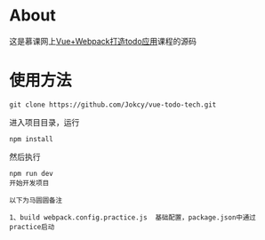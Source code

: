 # About
这是慕课网上[Vue+Webpack打造todo应用](https://www.imooc.com/learn/935)课程的源码

# 使用方法
```
git clone https://github.com/Jokcy/vue-todo-tech.git
```
进入项目目录，运行
```
npm install
```
然后执行
```
npm run dev
开始开发项目

以下为马圆圆备注

1、build webpack.config.practice.js  基础配置，package.json中通过 practice启动
